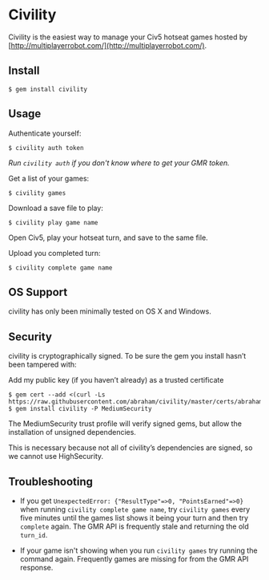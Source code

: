 Civility
========

Civility is the easiest way to manage your Civ5 hotseat games hosted by [http://multiplayerrobot.com/](http://multiplayerrobot.com/).

Install
-------

    $ gem install civility


Usage
-----

Authenticate yourself:

    $ civility auth token

_Run `civility auth` if you don't know where to get your GMR token._

Get a list of your games:

    $ civility games


Download a save file to play:

    $ civility play game name

Open Civ5, play your hotseat turn, and save to the same file.

Upload you completed turn:

    $ civility complete game name

OS Support
----------

civility has only been minimally tested on OS X and Windows.

Security
--------

civility is cryptographically signed. To be sure the gem you install hasn’t been tampered with:

Add my public key (if you haven’t already) as a trusted certificate

    $ gem cert --add <(curl -Ls https://raw.githubusercontent.com/abraham/civility/master/certs/abraham.pem)
    $ gem install civility -P MediumSecurity

The MediumSecurity trust profile will verify signed gems, but allow the installation of unsigned dependencies.

This is necessary because not all of civility’s dependencies are signed, so we cannot use HighSecurity.

Troubleshooting
---------------

- If you get `UnexpectedError: {"ResultType"=>0, "PointsEarned"=>0}` when running `civility complete game name`, try `civility games` every five minutes until the games list shows it being your turn and then try `complete` again. The GMR API is frequently stale and returning the old `turn_id`.

- If your game isn't showing when you run `civility games` try running the command again. Frequently games are missing for from the GMR API response.
